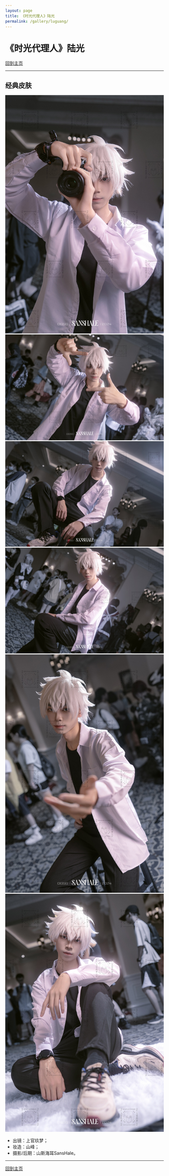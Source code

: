 ```yaml
---
layout: page
title: 《时光代理人》陆光
permalink: /gallery/luguang/
---
```


# 《时光代理人》陆光

[回到主页](../)

---

## 经典皮肤

![luguang-001](luguang/classic/luguang-001.jpg)
![luguang-002](luguang/classic/luguang-002.jpg)
![luguang-003](luguang/classic/luguang-003.jpg)
![luguang-004](luguang/classic/luguang-004.jpg)
![luguang-005](luguang/classic/luguang-005.jpg)
![luguang-006](luguang/classic/luguang-006.jpg)

- 出镜：上官玖梦；
- 妆造：山峰；
- 摄影/后期：山斯海耳SansHale。

---

[回到主页](../)
